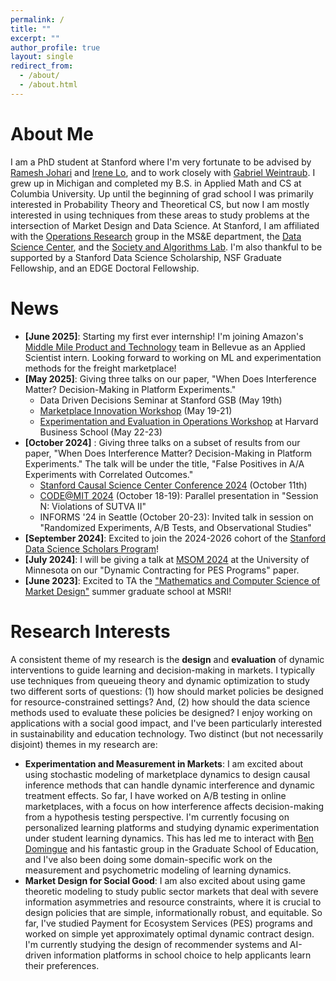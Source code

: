```yaml
---
permalink: /
title: ""
excerpt: ""
author_profile: true
layout: single
redirect_from: 
  - /about/
  - /about.html
---
```


<!-- Google tag (gtag.js) -->
<script async src="https://www.googletagmanager.com/gtag/js?id=G-4RGB5WX9E4"></script>
<script>
  window.dataLayer = window.dataLayer || [];
  function gtag(){dataLayer.push(arguments);}
  gtag('js', new Date());

  gtag('config', 'G-4RGB5WX9E4');
</script>

# About Me

I am a PhD student at Stanford where I'm very fortunate to be advised by [Ramesh Johari](https://web.stanford.edu/~rjohari/) and [Irene Lo](https://sites.google.com/view/irene-lo/home?authuser=0), and to work closely with [Gabriel Weintraub](https://gsb-faculty.stanford.edu/gabriel-weintraub/). I grew up in Michigan and completed my B.S. in Applied Math and CS at Columbia University. Up until the beginning of grad school I was primarily interested in Probability Theory and Theoretical CS, but now I am mostly interested in using techniques from these areas to study problems at the intersection of Market Design and Data Science. At Stanford, I am affiliated with the [Operations Research](https://or.stanford.edu/) group in the MS&E department, the [Data Science Center](https://datascience.stanford.edu/about/about-stanford-data-science), and the [Society and Algorithms Lab](https://web.stanford.edu/group/soal/). I'm also thankful to be supported by a Stanford Data Science Scholarship, NSF Graduate Fellowship, and an EDGE Doctoral Fellowship.

# News
- **[June 2025]**: Starting my first ever internship! I'm joining Amazon's [Middle Mile Product and Technology](https://www.amazon.science/latest-news/how-amazons-middle-mile-team-helps-packages-make-the-journey-to-your-doorstep) team in Bellevue as an Applied Scientist intern. Looking forward to working on ML and experimentation methods for the freight marketplace!
- **[May 2025]**: Giving three talks on our paper, "When Does Interference Matter? Decision-Making in Platform Experiments."
    - Data Driven Decisions Seminar at Stanford GSB (May 19th)
    - [Marketplace Innovation Workshop](https://marketplaceinnovation.net/) (May 19-21)
    - [Experimentation and Evaluation in Operations Workshop](https://www.hbs.edu/faculty/research/seminars-conferences/Pages/event.aspx?conf=eeo-workshop&view=home) at Harvard Business School (May 22-23)
- **[October 2024]** : Giving three talks on a subset of results from our paper, "When Does Interference Matter? Decision-Making in Platform Experiments." The talk will be under the title, "False Positives in A/A Experiments with Correlated Outcomes."
    - [Stanford Causal Science Center Conference 2024](https://datascience.stanford.edu/events/causal-science-center/2024-causal-science-center-conference) (October 11th)
    - [CODE@MIT 2024](https://ide.mit.edu/events/code24/) (October 18-19): Parallel presentation in "Session N: Violations of SUTVA II"
    - INFORMS '24 in Seattle (October 20-23): Invited talk in session on "Randomized Experiments, A/B Tests, and Observational Studies" 
- **[September 2024]**: Excited to join the 2024-2026 cohort of the [Stanford Data Science Scholars Program](https://datascience.stanford.edu/programs/stanford-data-science-scholars-program/program-details)!
- **[July 2024]**: I will be giving a talk at [MSOM 2024](https://msom2024.umn.edu/home) at the University of Minnesota on our "Dynamic Contracting for PES Programs" paper.
- **[June 2023]**: Excited to TA the ["Mathematics and Computer Science of Market Design"](https://www.slmath.org/summer-schools/1016) summer graduate school at MSRI!

  
# Research Interests
A consistent theme of my research is the **design** and **evaluation** of dynamic interventions to guide learning and decision-making in markets. I typically use techniques from queueing theory and dynamic optimization to study two different sorts of questions: (1) how should market policies be designed for resource-constrained settings? And, (2) how should the data science methods used to evaluate these policies be designed? I enjoy working on applications with a social good impact, and I've been particularly interested in sustainability and education technology. Two distinct (but not necessarily disjoint) themes in my research are:

- **Experimentation and Measurement in Markets**: I am excited about using stochastic modeling of marketplace dynamics to design causal inference methods that can handle dynamic interference and dynamic treatment effects. So far, I have worked on A/B testing in online marketplaces, with a focus on how interference affects decision-making from a hypothesis testing perspective. I'm currently focusing on personalized learning platforms and studying dynamic experimentation under student learning dynamics. This has led me to interact with [Ben Domingue](https://ed.stanford.edu/faculty/bdomingu) and his fantastic group in the Graduate School of Education, and I've also been doing some domain-specific work on the measurement and psychometric modeling of learning dynamics. 
- **Market Design for Social Good**: I am also excited about using game theoretic modeling to study public sector markets that deal with severe information asymmetries and resource constraints, where it is crucial to design policies that are simple, informationally robust, and equitable. So far, I've studied Payment for Ecosystem Services (PES) programs and worked on simple yet approximately optimal dynamic contract design. I'm currently studying the design of recommender systems and AI-driven information platforms in school choice to help applicants learn their preferences.










